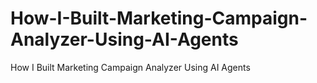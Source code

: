 # How-I-Built-Marketing-Campaign-Analyzer-Using-AI-Agents
How I Built Marketing Campaign Analyzer Using AI Agents
